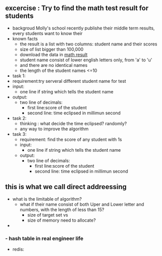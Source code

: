 ## excercise : Try to find the math test result for students
- backgroud
  Molly's school recently publishe their middle term results, every students want to know their 
- known facts
  - the result is a list with two columns: student name and their scores
  - size of list bigger than 100,000
  - download the data in [math result]()
  - student name consist of lower english letters only, from 'a' to 'u'
  - and there are no identical names
  - the length of the student names <=10
-  task 1:
  - requirement:try serveral different student name for test
  - input:
    - one line if string which tells the student name
  - output:
    - two line of decimals:
      -  first line:score of the student
      -  second line: time eclipsed in millimun second
- task 2:
  -  thinking : what decide the time eclipsed? randomly?
  -  any way to improve the algorithm
- task 3:
  - requirement: find the score of any student with 1s
  - input:
    - one line if string which tells the student name
  - output:
    - two line of decimals:
      -  first line:score of the student
      -  second line: time eclipsed in millimun second

## this is what we call direct addreessing
- what is the limitable of algorithm?
  - what if their name consist of both Uper and Lower letter and numbers, with the length of less than 15?
      - size of target set vs
      - size of memory need to allocate?
- 

### - hash table in real engineer life
  - redis:

        
